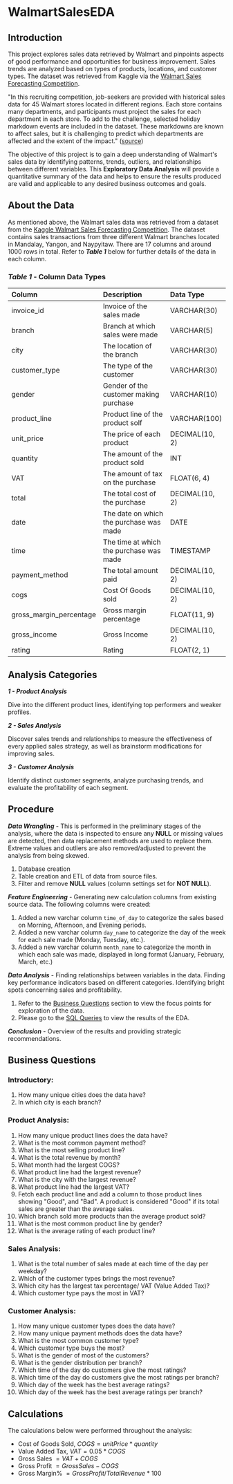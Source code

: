# WalmartSalesEDA
## Introduction
This project explores sales data retrieved by Walmart and pinpoints aspects of good performance and opportunities for business improvement. Sales trends are analyzed based on types of products, locations, and customer types. The dataset was retrieved from Kaggle via the [Walmart Sales Forecasting Competition](https://www.kaggle.com/c/walmart-recruiting-store-sales-forecasting).

"In this recruiting competition, job-seekers are provided with historical sales data for 45 Walmart stores located in different regions. Each store contains many departments, and participants must project the sales for each department in each store. To add to the challenge, selected holiday markdown events are included in the dataset. These markdowns are known to affect sales, but it is challenging to predict which departments are affected and the extent of the impact." ([source](https://www.kaggle.com/c/walmart-recruiting-store-sales-forecasting))

The objective of this project is to gain a deep understanding of Walmart's sales data by identifying patterns, trends, outliers, and relationships between different variables. This **Exploratory Data Analysis** will provide a quantitative summary of the data and helps to ensure the results produced are valid and applicable to any desired business outcomes and goals.

## About the Data
As mentioned above, the Walmart sales data was retrieved from a dataset from the [Kaggle Walmart Sales Forecasting Competition](https://www.kaggle.com/c/walmart-recruiting-store-sales-forecasting). The dataset contains sales transactions from three different Walmart branches located in Mandalay, Yangon, and Naypyitaw. There are 17 columns and around 1000 rows in total. Refer to ***Table 1*** below for further details of the data in each column.

### *Table 1* - Column Data Types

| Column                  | Description                             | Data Type      |
| :---------------------- | :-------------------------------------- | :------------- |
| invoice_id              | Invoice of the sales made               | VARCHAR(30)    |
| branch                  | Branch at which sales were made         | VARCHAR(5)     |
| city                    | The location of the branch              | VARCHAR(30)    |
| customer_type           | The type of the customer                | VARCHAR(30)    |
| gender                  | Gender of the customer making purchase  | VARCHAR(10)    |
| product_line            | Product line of the product solf        | VARCHAR(100)   |
| unit_price              | The price of each product               | DECIMAL(10, 2) |
| quantity                | The amount of the product sold          | INT            |
| VAT                 | The amount of tax on the purchase       | FLOAT(6, 4)    |
| total                   | The total cost of the purchase          | DECIMAL(10, 2) |
| date                    | The date on which the purchase was made | DATE           |
| time                    | The time at which the purchase was made | TIMESTAMP      |
| payment_method                 | The total amount paid                   | DECIMAL(10, 2) |
| cogs                    | Cost Of Goods sold                      | DECIMAL(10, 2) |
| gross_margin_percentage | Gross margin percentage                 | FLOAT(11, 9)   |
| gross_income            | Gross Income                            | DECIMAL(10, 2) |
| rating                  | Rating                                  | FLOAT(2, 1)    |

## Analysis Categories
***1 - Product Analysis***

Dive into the different product lines, identifying top performers and weaker profiles.

***2 - Sales Analysis***

Discover sales trends and relationships to measure the effectiveness of every applied sales strategy, as well as brainstorm modifications for improving sales.

***3 - Customer Analysis***

Identify distinct customer segments, analyze purchasing trends, and evaluate the profitability of each segment.

## Procedure
***Data Wrangling*** - This is performed in the preliminary stages of the analysis, where the data is inspected to ensure any **NULL** or missing values are detected, then data replacement methods are used to replace them. Extreme values and outliers are also removed/adjusted to prevent the analysis from being skewed.
1. Database creation
2. Table creation and ETL of data from source files.
3. Filter and remove **NULL** values (column settings set for **NOT NULL**).

***Feature Engineering*** - Generating new calculation columns from existing source data. The following columns were created:
1. Added a new varchar column `time_of_day` to categorize the sales based on Morning, Afternoon, and Evening periods.
2. Added a new varchar column `day_name` to categorize the day of the week for each sale made (Monday, Tuesday, etc.).
3. Added a new varchar column `month_name` to categorize the month in which each sale was made, displayed in long format (January, February, March, etc.)

***Data Analysis*** - Finding relationships between variables in the data. Finding key performance indicators based on different categories. Identifying bright spots concerning sales and profitability.
1. Refer to the [Business Questions](##business-questions) section to view the focus points for exploration of the data.
2. Please go to the [SQL Queries](project_queries.sql) to view the results of the EDA.

***Conclusion*** - Overview of the results and providing strategic recommendations.

## Business Questions
### Introductory:
1. How many unique cities does the data have?
2. In which city is each branch?
### Product Analysis:
1. How many unique product lines does the data have?
2. What is the most common payment method?
3. What is the most selling product line?
4. What is the total revenue by month?
5. What month had the largest COGS?
6. What product line had the largest revenue?
7. What is the city with the largest revenue?
8. What product line had the largest VAT?
9. Fetch each product line and add a column to those product lines showing "Good", and "Bad". A product is considered "Good" if its total sales are greater than the average sales.
10. Which branch sold more products than the average product sold?
11. What is the most common product line by gender?
12. What is the average rating of each product line?
### Sales Analysis:
1. What is the total number of sales made at each time of the day per weekday?
2. Which of the customer types brings the most revenue?
3. Which city has the largest tax percentage/ VAT (Value Added Tax)?
4. Which customer type pays the most in VAT?
### Customer Analysis:
1. How many unique customer types does the data have?
2. How many unique payment methods does the data have?
3. What is the most common customer type?
4. Which customer type buys the most?
5. What is the gender of most of the customers?
6. What is the gender distribution per branch?
7. Which time of the day do customers give the most ratings?
8. Which time of the day do customers give the most ratings per branch?
9. Which day of the week has the best average ratings?
10. Which day of the week has the best average ratings per branch?

## Calculations
The calculations below were performed throughout the analysis:
- Cost of Goods Sold, $COGS = unitPrice*quantity$
- Value Added Tax, $VAT = 0.05*COGS$
- Gross Sales $= VAT + COGS$
- Gross Profit $= Gross Sales - COGS$
- Gross Margin% $= GrossProfit / TotalRevenue * 100$













